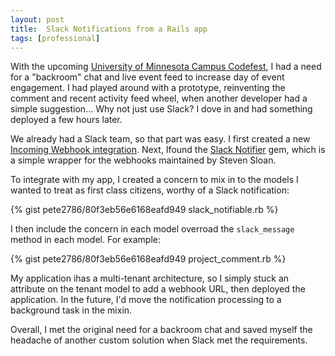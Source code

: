 ```yaml
---
layout: post
title:  Slack Notifications from a Rails app
tags: [professional]
---
```


With the upcoming [University of Minnesota Campus Codefest](http://umn.campuscodefest.org/events/8-campus-codefest-2015), I had a need for a "backroom" chat and live event feed to increase day of event engagement. I had played around with a prototype, reinventing the comment and recent activity feed wheel, when another developer had a simple suggestion... Why not just use Slack? I dove in and had something deployed a few hours later.

We already had a Slack team, so that part was easy. I first created a new [Incoming Webhook integration](https://api.slack.com/incoming-webhooks). Next, Ifound the [Slack Notifier](https://github.com/stevenosloan/slack-notifier) gem, which is a simple wrapper for the webhooks maintained by Steven Sloan.

To integrate with my app, I created a concern to mix in to the models I wanted to treat as first class citizens, worthy of a Slack notification:

{% gist pete2786/80f3eb56e6168eafd949 slack_notifiable.rb %}

I then include the concern in each model overroad the `slack_message` method in each model. For example:

{% gist pete2786/80f3eb56e6168eafd949 project_comment.rb %}

My application ihas a multi-tenant architecture, so I simply stuck an attribute on the tenant model to add a webhook URL, then deployed the application. In the future, I'd move the notification processing to a background task in the mixin.

Overall, I met the original need for a backroom chat and saved myself the headache of another custom solution when Slack met the requirements.
